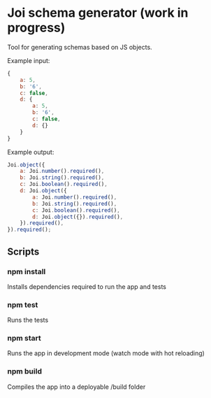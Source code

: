 # Joi schema generator (work in progress)

Tool for generating schemas based on JS objects.

Example input:

```javascript
{
    a: 5,
    b: '6',
    c: false,
    d: {
        a: 5,
        b: '6',
        c: false,
        d: {}
    }
}
```

Example output:

```javascript
Joi.object({
    a: Joi.number().required(),
    b: Joi.string().required(),
    c: Joi.boolean().required(),
    d: Joi.object({
        a: Joi.number().required(),
        b: Joi.string().required(),
        c: Joi.boolean().required(),
        d: Joi.object({}).required(),
    }).required(),
}).required();
```

## Scripts

### npm install

Installs dependencies required to run the app and tests

### npm test

Runs the tests

### npm start

Runs the app in development mode (watch mode with hot reloading)

### npm build

Compiles the app into a deployable /build folder

